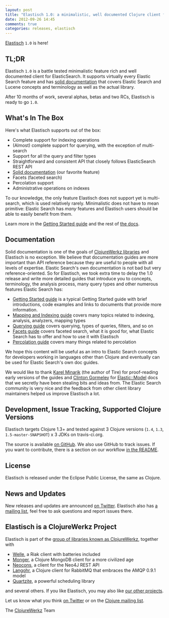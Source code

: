 ```yaml
---
layout: post
title: "Elastisch 1.0: a minimalistic, well documented Clojure client for ElasticSearch"
date: 2012-09-26 14:45
comments: true
categories: releases, elastisch
---
```


[Elastisch](http://clojureelasticsearch.info) `1.0` is here!

## TL;DR

Elastisch `1.0` is a battle tested minimalistic feature rich and well documented client for ElasticSearch.
It supports virtually every Elastic Search feature and has [solid documentation](http://clojureelasticsearch.info) that covers Elastic Search
and Lucene concepts and terminology as well as the actual library.

After 10 months of work, several alphas, betas and two RCs, Elastisch is ready to go `1.0`.



## What's In The Box

Here's what Elastisch supports out of the box:

 * Complete support for indexing operations
 * (Almost) complete support for querying, with the exception of multi-search
 * Support for all the query and filter types
 * Straightforward and consistent API that closely follows ElasticSearch REST API
 * [Solid documentation](http://clojureelasticsearch.info) (our favorite feature)
 * Facets (faceted search)
 * Percolation support
 * Administrative operations on indexes

To our knowledge, the only feature Elastisch does not support yet is multi-search, which is used relatively rarely. Minimalistic does not have
to mean primitive: Elastic Search has *many* features and Elastisch users should be able to easily benefit from them.

Learn more in the [Getting Started guide](http://clojureelasticsearch.info/articles/getting_started.html) and the rest of [the docs](http://clojureelasticsearch.info/).


## Documentation

Solid documentation is one of the goals of [ClojureWerkz libraries](http://clojurewerkz.org) and Elastisch is no exception. We believe that documentation
guides are more important than API reference because they are useful to people with all levels of expertise. Elastic Search's
own documentation is not bad but very reference-oriented. So for Elastisch, we took extra time to delay the 1.0 release and write
more detailed guides that introduce you to concepts, terminology, the analysis process, many query types and other numerous features Elastic Search
has:

 * [Getting Started guide](http://clojureelasticsearch.info/articles/getting_started.html) is a typical Getting Started guide with brief introductions, code examples and links to documents that provide more information.
 * [Mapping and Indexing guide](http://clojureelasticsearch.info/articles/indexing.html) covers many topics related to indexing, analysis, analyzers, mapping types
 * [Querying guide](http://clojureelasticsearch.info/articles/querying.html) covers querying, types of queries, filters, and so on
 * [Facets guide](http://clojureelasticsearch.info/articles/facets.html) covers faceted search, what it is good for, what Elastic Search has to offer and how to use it with Elastisch
 * [Percolation guide](http://clojureelasticsearch.info/articles/percolation.html) covers many things related to percolation

We hope this content will be useful as an intro to Elastic Search concepts for developers working in languages other than Clojure and eventually
can be used for Elastic Search's own doc guides.

We would like to thank [Karel Minarik](https://github.com/karmi) (the author of Tire) for proof-reading early versions of the guides and [Clinton Gormeley](https://github.com/clintongormley)
for [Elastic::Model](http://search.cpan.org/dist/Elastic-Model/) docs that we secretly have been stealing bits and ideas from. The Elastic Search community
is very nice and the feedback from other client library maintainers helped us improve Elastisch a lot.


## Development, Issue Tracking, Supported Clojure Versions

Elastisch targets Clojure 1.3+ and tested against 3 Clojure versions (`1.4`, `1.3`, `1.5-master-SNAPSHOT`) x 3 JDKs on travis-ci.org.

The source is available [on GitHub](http://github.com/clojurewerkz/elastisch). We also use GitHub to track issues. If you want to
contribute, there is a section on our workflow [in the README](https://github.com/clojurewerkz/elastisch/blob/master/README.md#development).


## License

Elastisch is released under the Eclipse Public License, the same as Clojure.


## News and Updates

New releases and updates are announced [on Twitter](http://twitter.com/clojurewerkz). Elastisch also has [a mailing list](https://groups.google.com/group/clojure-elasticsearch),
feel free to ask questions and report issues there.


## Elastisch is a ClojureWerkz Project

Elastisch is part of the [group of libraries known as ClojureWerkz](http://clojurewerkz.org), together with

 * [Welle](https://clojureriak.info), a Riak client with batteries included
 * [Monger](https://clojuremongodb.info), a Clojure MongoDB client for a more civilized age
 * [Neocons](https://clojureneo4j.info), a client for the Neo4J REST API
 * [Langohr](https://clojurerabbitmq.info), a Clojure client for RabbitMQ that embraces the AMQP 0.9.1 model
 * [Quartzite](https://clojurequartz.info), a powerful scheduling library

and several others. If you like Elastisch, you may also like [our other projects](http://clojurewerkz.org).

Let us know what you think [on Twitter](http://twitter.com/clojurewerkz) or on the [Clojure mailing list](https://groups.google.com/group/clojure).


The [ClojureWerkz](http://clojurewerkz.org) Team
